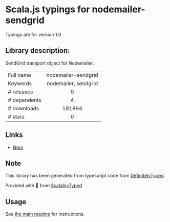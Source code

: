 
# Scala.js typings for nodemailer-sendgrid

Typings are for version 1.0

## Library description:
SendGrid transport object for Nodemailer.

|                    |                 |
| ------------------ | :-------------: |
| Full name          | nodemailer-sendgrid |
| Keywords           | nodemailer, sendgrid |
| # releases         | 0 |
| # dependents       | 4 |
| # downloads        | 181894 |
| # stars            | 0 |

## Links
- [Npm](https://www.npmjs.com/package/nodemailer-sendgrid)
    


## Note
This library has been generated from typescript code from [DefinitelyTyped](https://definitelytyped.org).

Provided with :purple_heart: from [ScalablyTyped](https://github.com/oyvindberg/ScalablyTyped)

## Usage
See [the main readme](../../readme.md) for instructions.


